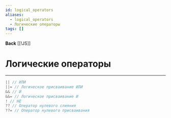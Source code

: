 ```yaml
---
id: logical_operators
aliases:
  - logical_operators
  - Логические операторы
tags: []
---
```

**Back**
    [[!JS]]

# Логические операторы
---
```js
|| // ИЛИ
||= // Логическое присваивание ИЛИ
&& // И
&&= // Логическое присваивание И
! // НЕ
?? // Оператор нулевого слияния
??= // Оператор нулевого присваивания
```

